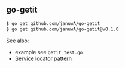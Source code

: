 ## go-getit

```sh
$ go get github.com/januwA/go-getit
$ go get github.com/januwA/go-getit@v0.1.0
```

See also:
 - example see `getit_test.go`
 - [Service locator pattern](https://en.wikipedia.org/wiki/Service_locator_pattern)